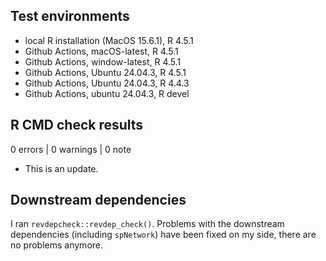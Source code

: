 ## Test environments
* local R installation (MacOS 15.6.1), R 4.5.1
* Github Actions, macOS-latest, R 4.5.1
* Github Actions, window-latest, R 4.5.1
* Github Actions, Ubuntu 24.04.3, R 4.5.1
* Github Actions, Ubuntu 24.04.3, R 4.4.3
* Github Actions, ubuntu 24.04.3, R devel


## R CMD check results

0 errors | 0 warnings | 0 note

* This is an update.

## Downstream dependencies

I ran `revdepcheck::revdep_check()`. Problems with the downstream dependencies (including `spNetwork`) have been fixed on my side, there are no problems anymore. 
